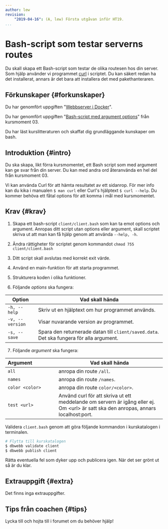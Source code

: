 ```yaml
---
author: lew
revision:
    "2019-04-16": (A, lew) Första utgåvan inför HT19.
...
```

Bash-script som testar serverns routes
===================================

Du skall skapa ett Bash-script som testar de olika routesen hos din server. Som hjälp använder vi programmet [curl](https://curl.haxx.se/) i scriptet. Du kan säkert redan ha det installerat, annars är det bara att installera det med pakethanteraren.

<!--more-->



Förkunskaper {#forkunskaper}
-----------------------

Du har genomfört uppgiften "[Webbserver i Docker](uppgift/webbserver-i-docker)".

Du har genomfört uppgiften "[Bash-script med argument options](uppgift/ett-bash-script-med-options-command-arguments)" från kursmoment 03.

Du har läst kurslitteraturen och skaffat dig grundläggande kunskaper om bash.



Introduktion {#intro}
-----------------------

Du ska skapa, likt förra kursmomentet, ett Bash script som med argument kan ge svar från din server. Du kan med andra ord återanvända en hel del från kursmoment 03.

Vi kan använda Curl för att hämta resultatet av ett sidanrop. För mer info kan du kika i manualen `$ man curl` eller Curl's hjälptext `$ curl --help`. Du kommer behöva ett fåtal options för att komma i mål med kursmomentet.



Krav {#krav}
-----------------------

1. Skapa ett bash-script `client/client.bash` som kan ta emot options och argument. Anropas ditt script utan options eller argument, skall scriptet skriva ut att man kan få hjälp genom att använda `--help, -h`.

1. Ändra rättigheter för scriptet genom kommandot `chmod 755 client/client.bash`

1. Ditt script skall avslutas med korrekt exit värde.

1. Använd en main-funktion för att starta programmet.

1. Strukturera koden i olika funktioner.

1. Följande *options* ska fungera:

| Option                | Vad skall hända |
|-----------------------|-----------------|
| `-h, --help`          | Skriv ut en hjälptext om hur programmet används. |
| `-v, --version`       | Visar nuvarande version av programmet. |
| `-s, --save`          | Spara den returnerade datan till `client/saved.data`. Det ska fungera för alla argument.|


7. Följande *argument* ska fungera:

| Argument&nbsp;&nbsp;&nbsp;&nbsp;&nbsp;&nbsp;&nbsp;&nbsp;&nbsp;&nbsp;&nbsp;&nbsp;&nbsp;&nbsp;&nbsp;&nbsp;| Vad skall hända |
|---------------------------|-----------------|
| `all`                     | anropa din route `/all`. |
| `names`                   | anropa din route `/names`.|
| `color <color>`           | anropa din route `color/<color>`. |
| `test <url>`        | Använd curl för att skriva ut ett meddelande om servern är igång eller ej. Om &lt;url&gt; är satt ska den anropas, annars localhost:port. |



Validera `client.bash` genom att göra följande kommandon i kurskatalogen i terminalen.

```bash
# Flytta till kurskatalogen
$ dbwebb validate client
$ dbwebb publish client
```

Rätta eventuella fel som dyker upp och publicera igen. När det ser grönt ut så är du klar.  



Extrauppgift {#extra}
-----------------------

Det finns inga extrauppgifter.



Tips från coachen {#tips}
-----------------------

Lycka till och hojta till i forumet om du behöver hjälp!
